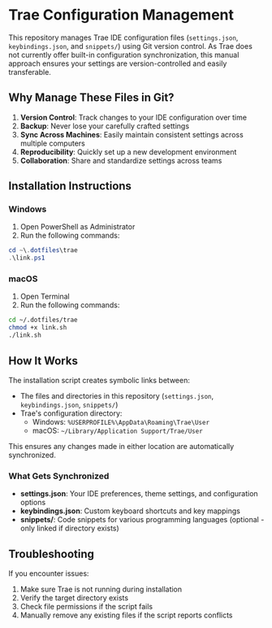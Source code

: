 # Trae Configuration Management

This repository manages Trae IDE configuration files (`settings.json`, `keybindings.json`, and `snippets/`) using Git version control. As Trae does not currently offer built-in configuration synchronization, this manual approach ensures your settings are version-controlled and easily transferable.

## Why Manage These Files in Git?

1. **Version Control**: Track changes to your IDE configuration over time
2. **Backup**: Never lose your carefully crafted settings
3. **Sync Across Machines**: Easily maintain consistent settings across multiple computers
4. **Reproducibility**: Quickly set up a new development environment
5. **Collaboration**: Share and standardize settings across teams

## Installation Instructions

### Windows

1. Open PowerShell as Administrator
2. Run the following commands:
```powershell
cd ~\.dotfiles\trae
.\link.ps1
```

### macOS

1. Open Terminal
2. Run the following commands:
```bash
cd ~/.dotfiles/trae
chmod +x link.sh
./link.sh
```

## How It Works

The installation script creates symbolic links between:
- The files and directories in this repository (`settings.json`, `keybindings.json`, `snippets/`)
- Trae's configuration directory:
  - Windows: `%USERPROFILE%\AppData\Roaming\Trae\User`
  - macOS: `~/Library/Application Support/Trae/User`

This ensures any changes made in either location are automatically synchronized.

### What Gets Synchronized

- **settings.json**: Your IDE preferences, theme settings, and configuration options
- **keybindings.json**: Custom keyboard shortcuts and key mappings
- **snippets/**: Code snippets for various programming languages (optional - only linked if directory exists)

## Troubleshooting

If you encounter issues:
1. Make sure Trae is not running during installation
2. Verify the target directory exists
3. Check file permissions if the script fails
4. Manually remove any existing files if the script reports conflicts